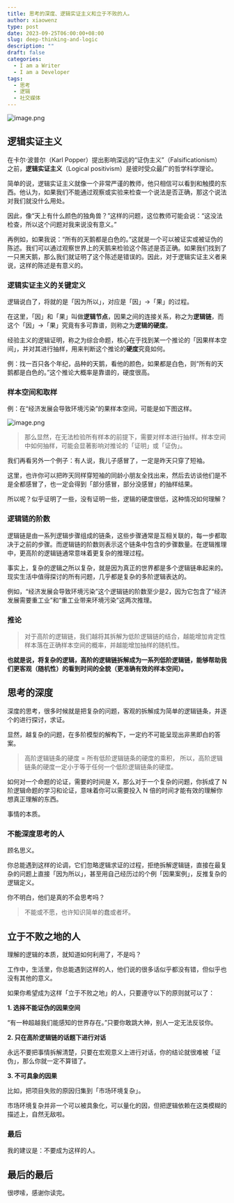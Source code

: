 ```yaml
---
title: 思考的深度、逻辑实证主义和立于不败的人。
author: xiaowenz
type: post
date: 2023-09-25T06:00:00+08:00
slug: deep-thinking-and-logic
description: ""
draft: false
categories:
  - I am a Writer
  - I am a Developer
tags:
  - 思考
  - 逻辑
  - 社交媒体
---
```


![image.png](https://vip2.loli.io/2023/09/25/I8g2oDyPBLu9nzH.png)

## 逻辑实证主义

在卡尔·波普尔（Karl Popper）提出影响深远的“证伪主义”（Falsificationism）之前，**逻辑实证主义**（Logical positivism）是彼时受众最广的哲学科学理论。

简单的说，逻辑实证主义就像一个非常严谨的教师，他只相信可以看到和触摸的东西。他认为，如果我们不能通过观察或实验来检查一个说法是否正确，那这个说法对我们就没什么用处。

因此，像“天上有什么颜色的独角兽？”这样的问题，这位教师可能会说：“这没法检查，所以这个问题对我来说没有意义。”

再例如，如果我说：“所有的天鹅都是白色的。”这就是一个可以被证实或被证伪的陈述。我们可以通过观察世界上的天鹅来检验这个陈述是否正确。如果我们找到了一只黑天鹅，那么我们就证明了这个陈述是错误的。因此，对于逻辑实证主义者来说，这样的陈述是有意义的。

### 逻辑实证主义的关键定义

逻辑说白了，将就的是「因为所以」，对应是「因」->「果」的过程。

在这里，「因」和「果」叫做**逻辑节点**，因果之间的连接关系，称之为**逻辑链**，而这个「因」->「果」究竟有多可靠谱，则称之为**逻辑的硬度**。

经验主义的逻辑证明，称之为综合命题，核心在于找到某一个推论的「因果样本空间」，并对其进行抽样，用来判断这个推论的**硬度**究竟如何。

例：找一百只各个年纪，品种的天鹅，看他的颜色，如果都是白色，则“所有的天鹅都是白色的。”这个推论大概率是靠谱的，硬度很高。

### 样本空间和取样

例：在“经济发展会导致环境污染”的果样本空间，可能是如下图这样。

![image.png](https://vip2.loli.io/2023/09/25/EYhbdxGew7O2izW.png)

> 那么显然，在无法检验所有样本的前提下，需要对样本进行抽样。样本空间中如何抽样，可能会显著影响对推论的「证明」或「证伪」。

我们再看另外一个例子：有人说，我儿子感冒了，一定是昨天只穿了短袖。

这里，也许你可以把昨天同样穿短袖的同龄小朋友全找出来，然后去访谈他们是不是全都感冒了，也一定会得到「部分感冒，部分没感冒」的抽样结果。

所以呢？似乎证明了一些，没有证明一些，逻辑的硬度很低，这种情况如何理解？

### 逻辑链的阶数

逻辑链是由一系列逻辑步骤组成的链条，这些步骤通常是互相关联的，每一步都取决于之前的步骤。而逻辑链的阶数则表示这个链条中包含的步骤数量。在逻辑推理中，更高阶的逻辑链通常意味着更复杂的推理过程。

事实上，复杂的逻辑之所以复杂，就是因为真正的世界都是多个逻辑链串起来的。现实生活中值得探讨的所有问题，几乎都是复杂的多阶逻辑表达的。

例如，“经济发展会导致环境污染”这个逻辑链的阶数至少是2，因为它包含了“经济发展需要重工业”和“重工业带来环境污染”这两次推理。

### 推论

> 对于高阶的逻辑链，我们越将其拆解为低阶逻辑链的结合，越能增加肯定性样本落在正确样本空间的概率，并越能增加抽样的随机性。

**也就是说，将复杂的逻辑，高阶的逻辑链拆解成为一系列低阶逻辑链，能够帮助我们更客观（随机性）的看到时间的全貌（更准确有效的样本空间）。**

## 思考的深度

深度的思考，很多时候就是把复杂的问题，客观的拆解成为简单的逻辑链条，并逐个的进行探讨，求证。

显然，越复杂的问题，在多阶模型的解构下，一定约不可能呈现出非黑即白的答案。

> 高阶逻辑链条的硬度 = 所有低阶逻辑链条的硬度的乘积，
> 所以，高阶逻辑链条的硬度一定小于等于任何一个低阶逻辑链条的硬度。

如何对一个命题的论证，需要的时间是 X，那么对于一个复杂的问题，你拆成了 N 阶逻辑命题的学习和论证，意味着你可以需要投入 N 倍的时间才能有效的理解你想真正理解的东西。

事情的本质。

### 不能深度思考的人

顾名思义。

你总能遇到这样的论调，它们忽略逻辑求证的过程，拒绝拆解逻辑链，直接在最复杂的问题上直接「因为所以」，甚至用自己经历过的个例「因果案例」，反推复杂的逻辑定义。

你不明白，他们是真的不会思考吗？

> 不能或不愿，也许知识简单的蠢或者坏。

## 立于不败之地的人

理解的逻辑的本质，就知道如何利用了，不是吗？

工作中，生活里，你总能遇到这样的人，他们说的很多话似乎都没有错，但似乎也没有其他的意义。

如果你希望成为这样「立于不败之地」的人，只要遵守以下的原则就可以了：

**1. 选择不能证伪的因果空间**

“有一种超越我们能感知的世界存在。”只要你敢跳大神，别人一定无法反驳你。

**2. 只在高阶逻辑链的话题下进行对话**

永远不要把事情拆解清楚，只要在宏观意义上进行对话，你的结论就很难被「证伪」，那么你就一定不算错了。

**3. 不可具象的因果**

比如，把项目失败的原因归集到「市场环境复杂」。

市场环境复杂并非一个可以被具象化，可以量化的因，但把逻辑依赖在这类模糊的描述上，自然无敌啦。

### 最后

我的建议是：不要成为这样的人。

## 最后的最后

很啰嗦，感谢你读完。
